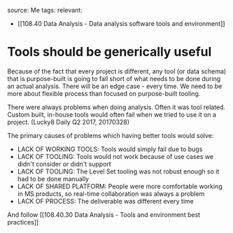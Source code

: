 source: Me
tags: 
relevant: 
- [[108.40 Data Analysis - Data analysis software tools and environment]]

# Tools should be generically useful

Because of the fact that every project is different, any tool (or data schema) that is purpose-built is going to fall short of what needs to be done during an actual analysis. There will be an edge case - every time. We need to be more about flexible process than focused on purpose-built tooling.

There were always problems when doing analysis. Often it was tool related. Custom built, in-house tools would often fail when we tried to use it on a project. (Lucky8 Daily Q2 2017, 20170328)

The primary causes of problems which having better tools would solve:
- LACK OF WORKING TOOLS: Tools would simply fail due to bugs
- LACK OF TOOLING: Tools would not work because of use cases we didn't consider or didn't support
- LACK OF TOOLING: The Level Set tooling was not robust enough so it had to be done manually
- LACK OF SHARED PLATFORM: People were more comfortable working in MS products, so real-time collaboration was always a problem
- LACK OF PROCESS: The deliverable was different every time

And follow [[108.40.30 Data Analysis - Tools and environment best practices]]